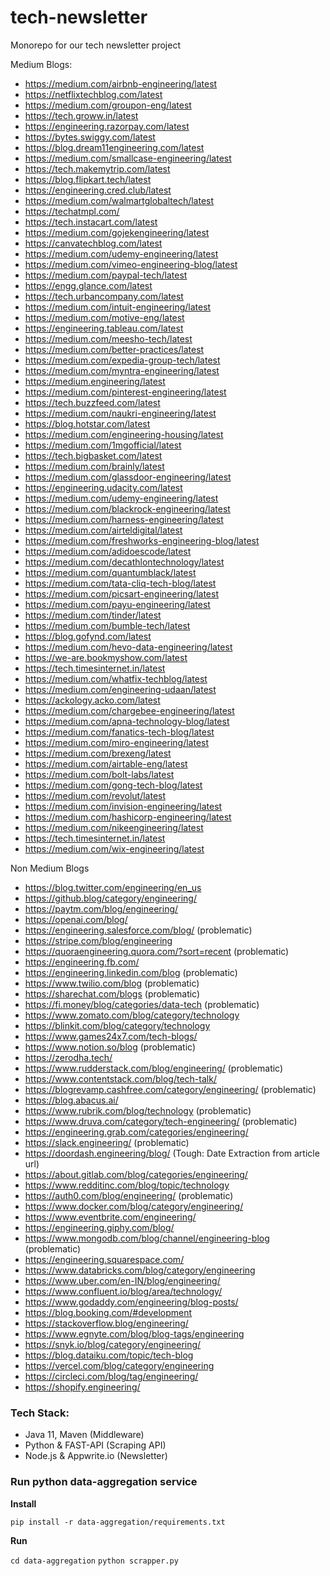 # tech-newsletter

Monorepo for our tech newsletter project

Medium Blogs:

- https://medium.com/airbnb-engineering/latest
- https://netflixtechblog.com/latest
- https://medium.com/groupon-eng/latest
- https://tech.groww.in/latest
- https://engineering.razorpay.com/latest
- https://bytes.swiggy.com/latest
- https://blog.dream11engineering.com/latest
- https://medium.com/smallcase-engineering/latest
- https://tech.makemytrip.com/latest
- https://blog.flipkart.tech/latest
- https://engineering.cred.club/latest
- https://medium.com/walmartglobaltech/latest
- https://techatmpl.com/
- https://tech.instacart.com/latest
- https://medium.com/gojekengineering/latest
- https://canvatechblog.com/latest
- https://medium.com/udemy-engineering/latest
- https://medium.com/vimeo-engineering-blog/latest
- https://medium.com/paypal-tech/latest
- https://engg.glance.com/latest
- https://tech.urbancompany.com/latest
- https://medium.com/intuit-engineering/latest
- https://medium.com/motive-eng/latest
- https://engineering.tableau.com/latest
- https://medium.com/meesho-tech/latest
- https://medium.com/better-practices/latest
- https://medium.com/expedia-group-tech/latest
- https://medium.com/myntra-engineering/latest
- https://medium.engineering/latest
- https://medium.com/pinterest-engineering/latest
- https://tech.buzzfeed.com/latest
- https://medium.com/naukri-engineering/latest
- https://blog.hotstar.com/latest
- https://medium.com/engineering-housing/latest
- https://medium.com/1mgofficial/latest
- https://tech.bigbasket.com/latest
- https://medium.com/brainly/latest
- https://medium.com/glassdoor-engineering/latest
- https://engineering.udacity.com/latest
- https://medium.com/udemy-engineering/latest
- https://medium.com/blackrock-engineering/latest
- https://medium.com/harness-engineering/latest
- https://medium.com/airteldigital/latest
- https://medium.com/freshworks-engineering-blog/latest
- https://medium.com/adidoescode/latest
- https://medium.com/decathlontechnology/latest
- https://medium.com/quantumblack/latest
- https://medium.com/tata-cliq-tech-blog/latest
- https://medium.com/picsart-engineering/latest
- https://medium.com/payu-engineering/latest
- https://medium.com/tinder/latest
- https://medium.com/bumble-tech/latest
- https://blog.gofynd.com/latest
- https://medium.com/hevo-data-engineering/latest
- https://we-are.bookmyshow.com/latest
- https://tech.timesinternet.in/latest
- https://medium.com/whatfix-techblog/latest
- https://medium.com/engineering-udaan/latest
- https://ackology.acko.com/latest
- https://medium.com/chargebee-engineering/latest
- https://medium.com/apna-technology-blog/latest
- https://medium.com/fanatics-tech-blog/latest
- https://medium.com/miro-engineering/latest
- https://medium.com/brexeng/latest
- https://medium.com/airtable-eng/latest
- https://medium.com/bolt-labs/latest
- https://medium.com/gong-tech-blog/latest
- https://medium.com/revolut/latest
- https://medium.com/invision-engineering/latest
- https://medium.com/hashicorp-engineering/latest
- https://medium.com/nikeengineering/latest
- https://tech.timesinternet.in/latest
- https://medium.com/wix-engineering/latest

Non Medium Blogs

- https://blog.twitter.com/engineering/en_us
- https://github.blog/category/engineering/
- https://paytm.com/blog/engineering/
- https://openai.com/blog/
- https://engineering.salesforce.com/blog/ (problematic)
- https://stripe.com/blog/engineering
- https://quoraengineering.quora.com/?sort=recent (problematic)
- https://engineering.fb.com/
- https://engineering.linkedin.com/blog (problematic)
- https://www.twilio.com/blog (problematic)
- https://sharechat.com/blogs (problematic)
- https://fi.money/blog/categories/data-tech (problematic)
- https://www.zomato.com/blog/category/technology
- https://blinkit.com/blog/category/technology
- https://www.games24x7.com/tech-blogs/
- https://www.notion.so/blog (problematic)
- https://zerodha.tech/
- https://www.rudderstack.com/blog/engineering/ (problematic)
- https://www.contentstack.com/blog/tech-talk/
- https://blogrevamp.cashfree.com/category/engineering/ (problematic)
- https://blog.abacus.ai/
- https://www.rubrik.com/blog/technology (problematic)
- https://www.druva.com/category/tech-engineering/ (problematic)
- https://engineering.grab.com/categories/engineering/
- https://slack.engineering/ (problematic)
- https://doordash.engineering/blog/ (Tough: Date Extraction from article url)
- https://about.gitlab.com/blog/categories/engineering/
- https://www.redditinc.com/blog/topic/technology
- https://auth0.com/blog/engineering/ (problematic)
- https://www.docker.com/blog/category/engineering/
- https://www.eventbrite.com/engineering/ 
- https://engineering.giphy.com/blog/
- https://www.mongodb.com/blog/channel/engineering-blog (problematic)
- https://engineering.squarespace.com/
- https://www.databricks.com/blog/category/engineering
- https://www.uber.com/en-IN/blog/engineering/
- https://www.confluent.io/blog/area/technology/
- https://www.godaddy.com/engineering/blog-posts/
- https://blog.booking.com/#development
- https://stackoverflow.blog/engineering/
- https://www.egnyte.com/blog/blog-tags/engineering
- https://snyk.io/blog/category/engineering/
- https://blog.dataiku.com/topic/tech-blog
- https://vercel.com/blog/category/engineering
- https://circleci.com/blog/tag/engineering/
- https://shopify.engineering/

### Tech Stack:
- Java 11, Maven (Middleware)
- Python & FAST-API (Scraping API)
- Node.js & Appwrite.io (Newsletter)

### Run python data-aggregation service

**Install**

`pip install -r data-aggregation/requirements.txt`

**Run**

`cd data-aggregation`
`python scrapper.py`
